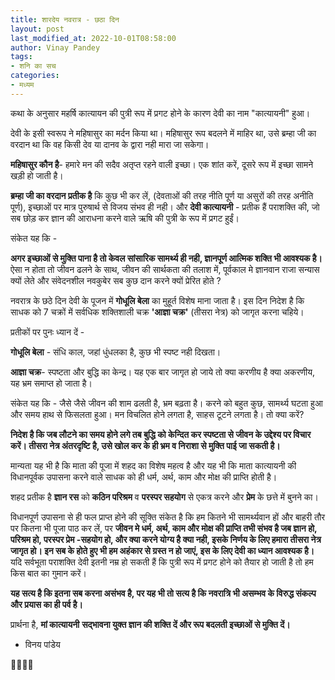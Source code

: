 ```yaml
---
title: शारदेय नवरात्र - छठा दिन
layout: post
last_modified_at: 2022-10-01T08:58:00
author: Vinay Pandey
tags:
- शनि का सच
categories:
- मध्यम
---
```

कथा के अनुसार महर्षि कात्यायन की पुत्री रूप में प्रगट होने के कारण देवी का नाम "कात्यायनी" हुआ। 

देवी के इसी स्वरूप ने महिषासुर का मर्दन किया था। महिषासुर रूप बदलने में माहिर था, उसे ब्रम्हा जी का वरदान था कि वह किसी देव या दानव के द्वारा नही मारा जा सकेगा। 

**महिषासुर कौन है**- हमारे मन की सदैव अतृप्त रहने वाली इच्छा। एक शांत करें, दूसरे रूप में इच्छा सामने खड़ी हो जाती है। 

**ब्रम्हा जी का वरदान प्रतीक है** कि कुछ भी कर लें, (देवताओं की तरह नीति पूर्ण या असुरों की तरह अनीति पूर्ण), इच्छाओं पर मात्र पुरुषार्थ से विजय संभव ही नही। 
और
**देवी कात्यायनी** - प्रतीक हैं पराशक्ति की, जो सब छोड़ कर ज्ञान की आराधना करने वाले ऋषि की पुत्री के रूप में प्रगट हुईं। 

संकेत यह कि -

**अगर इच्छाओं से मुक्ति पाना है तो केवल  सांसारिक सामर्थ्य ही नही, ज्ञानपूर्ण आत्मिक शक्ति भी आवश्यक है।** ऐसा न होता तो जीवन ढलने के साथ, जीवन की सार्थकता की तलाश में, पूर्वकाल मे ज्ञानवान राजा सन्यास क्यों लेते और संवेदनशील नवकुबेर सब कुछ दान करने क्यों प्रेरित होते ? 

नवरात्र के छठे दिन देवी के पूजन में **गोधूलि बेला** का मुहूर्त विशेष माना जाता है। इस दिन निदेश है कि साधक को 7 चक्रों में सर्वधिक शक्तिशाली चक्र **'आज्ञा चक्र'** (तीसरा नेत्र) को जागृत करना चहिये। 

प्रतीकों पर पुनः ध्यान दें -

**गोधूलि बेला** - संधि काल, जहां धुंधलका है, कुछ भी स्पष्ट नही दिखता।

**आज्ञा चक्र**- स्पष्टता और बुद्धि का केन्द्र। यह एक बार जागृत हो जाये तो क्या करणीय है क्या अकरणीय, यह भ्रम समाप्त हो जाता है। 

संकेत यह कि -
जैसे जैसे जीवन की शाम ढलती है, भ्रम बढ़ता है। करने को बहुत कुछ, सामर्थ्य घटता हुआ और समय हाथ से फिसलता हुआ। मन विचलित होने लगता है, साहस टूटने लगता है।
 तो क्या करें? 

**निदेश है कि जब लौटने का समय होने लगे तब बुद्धि को केन्दित कर स्पष्टता से जीवन के उद्देश्य पर विचार करें। तीसरा नेत्र अंतरदृष्टि है, उसे खोल कर के ही भ्रम व निराशा से मुक्ति पाई जा सकती है।**

मान्यता यह भी है कि माता की पूजा में शहद का विशेष महत्व है और यह भी कि माता कात्यायनी की विधानपूर्वक उपासना करने वाले साधक को ही धर्म, अर्थ, काम और मोक्ष की प्राप्ति होती है। 

शहद  प्रतीक है **ज्ञान रस** को **कठिन परिश्रम** व **परस्पर सहयोग** से एकत्र करने और **प्रेम** के छत्ते में बुनने का।  

विधानपूर्ण उपासना से ही फल प्राप्त होने की सूक्ति संकेत है कि हम कितने भी सामर्थ्यवान हों और बाहरी तौर पर कितना भी पूजा पाठ कर लें, पर **जीवन मे धर्म, अर्थ, काम और मोक्ष की प्राप्ति तभी संभव है जब ज्ञान हो, परिश्रम हो, परस्पर प्रेम -सहयोग हो, और क्या करने योग्य है क्या नही, इसके निर्णय के लिए हमारा तीसरा नेत्र जागृत हो। इन सब के होते हुए भी हम अहंकार से ग्रस्त न हो जाएं, इस के लिए देवी का ध्यान आवश्यक है।** यदि सर्वभूता पराशक्ति देवी इतनी नम्र हो सकती हैं कि पुत्री रूप में प्रगट होने को तैयार हो जाती है तो हम किस बात का गुमान करें। 

**यह सत्य है कि इतना सब करना असंभव है, पर यह भी तो सत्य है कि नवरात्रि भी असम्भव के विरुद्ध संकल्प और प्रयास का ही पर्व है।** 

प्रार्थना है,
**मां कात्यायनी**
**सद्भावना युक्त ज्ञान की शक्ति दें और रूप बदलती इच्छाओं से मुक्ति दें।**

- विनय पांडेय

🙏🌷🌷🙏


